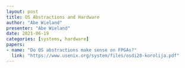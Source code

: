 ```yaml
---
layout: post
title: OS Abstractions and Hardware
author: "Abe Wieland"
presenter: "Abe Wieland"
date: 2021-06-19
categories: [systems, hardware]
papers:
- name: "Do OS abstractions make sense on FPGAs?"
  link: "https://www.usenix.org/system/files/osdi20-korolija.pdf"
---
```


